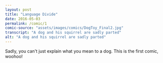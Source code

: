 ```yaml
---
layout: post
title: "Language Divide"
date: 2016-05-03
permalink: /comic/1
comic-source: "assets/images/comics/DogToy_Final2.jpg"
transcript: "A dog and his squirrel are sadly parted"
alt: "A dog and his squirrel are sadly parted"
---
```


Sadly, you can't just explain what you mean to a dog. This is the first comic, woohoo!
